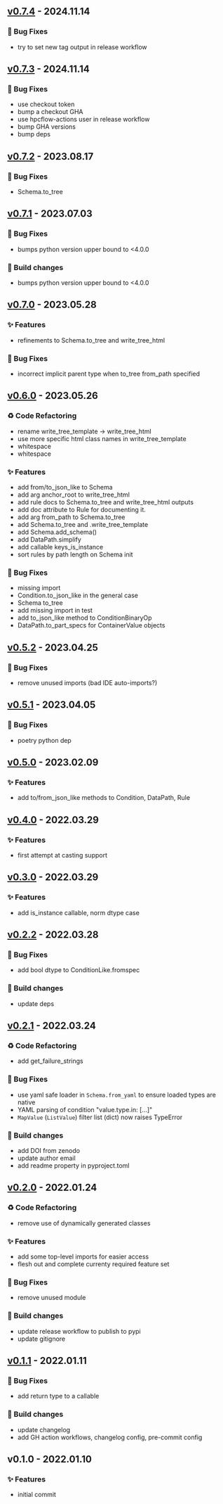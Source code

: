 
<a name="v0.7.4"></a>
## [v0.7.4](https://github.com/hpcflow/valida/compare/v0.7.3...v0.7.4) - 2024.11.14

### 🐛 Bug Fixes

* try to set new tag output in release workflow


<a name="v0.7.3"></a>
## [v0.7.3](https://github.com/hpcflow/valida/compare/v0.7.2...v0.7.3) - 2024.11.14

### 🐛 Bug Fixes

* use checkout token
* bump a checkout GHA
* use hpcflow-actions user in release workflow
* bump GHA versions
* bump deps


<a name="v0.7.2"></a>
## [v0.7.2](https://github.com/hpcflow/valida/compare/v0.7.1...v0.7.2) - 2023.08.17

### 🐛 Bug Fixes

* Schema.to_tree


<a name="v0.7.1"></a>
## [v0.7.1](https://github.com/hpcflow/valida/compare/v0.7.0...v0.7.1) - 2023.07.03

### 🐛 Bug Fixes

* bumps python version upper bound to <4.0.0

### 👷 Build changes

* bumps python version upper bound to <4.0.0


<a name="v0.7.0"></a>
## [v0.7.0](https://github.com/hpcflow/valida/compare/v0.6.0...v0.7.0) - 2023.05.28

### ✨ Features

* refinements to Schema.to_tree and write_tree_html

### 🐛 Bug Fixes

* incorrect implicit parent type when to_tree from_path specified


<a name="v0.6.0"></a>
## [v0.6.0](https://github.com/hpcflow/valida/compare/v0.5.2...v0.6.0) - 2023.05.26

### ♻ Code Refactoring

* rename write_tree_template -> write_tree_html
* use more specific html class names in write_tree_template
* whitespace
* whitespace

### ✨ Features

* add from/to_json_like to Schema
* add arg anchor_root to write_tree_html
* add rule docs to Schema.to_tree and write_tree_html outputs
* add doc attribute to Rule for documenting it.
* add arg from_path to Schema.to_tree
* add Schema.to_tree and .write_tree_template
* add Schema.add_schema()
* add DataPath.simplify
* add callable keys_is_instance
* sort rules by path length on Schema init

### 🐛 Bug Fixes

* missing import
* Condition.to_json_like in the general case
* Schema to_tree
* add missing import in test
* add to_json_like method to ConditionBinaryOp
* DataPath.to_part_specs for ContainerValue objects


<a name="v0.5.2"></a>
## [v0.5.2](https://github.com/hpcflow/valida/compare/v0.5.1...v0.5.2) - 2023.04.25

### 🐛 Bug Fixes

* remove unused imports (bad IDE auto-imports?)


<a name="v0.5.1"></a>
## [v0.5.1](https://github.com/hpcflow/valida/compare/v0.5.0...v0.5.1) - 2023.04.05

### 🐛 Bug Fixes

* poetry python dep


<a name="v0.5.0"></a>
## [v0.5.0](https://github.com/hpcflow/valida/compare/v0.4.0...v0.5.0) - 2023.02.09

### ✨ Features

* add to/from_json_like methods to Condition, DataPath, Rule


<a name="v0.4.0"></a>
## [v0.4.0](https://github.com/hpcflow/valida/compare/v0.3.0...v0.4.0) - 2022.03.29

### ✨ Features

* first attempt at casting support


<a name="v0.3.0"></a>
## [v0.3.0](https://github.com/hpcflow/valida/compare/v0.2.2...v0.3.0) - 2022.03.29

### ✨ Features

* add is_instance callable, norm dtype case


<a name="v0.2.2"></a>
## [v0.2.2](https://github.com/hpcflow/valida/compare/v0.2.1...v0.2.2) - 2022.03.28

### 🐛 Bug Fixes

* add bool dtype to ConditionLike.fromspec

### 👷 Build changes

* update deps


<a name="v0.2.1"></a>
## [v0.2.1](https://github.com/hpcflow/valida/compare/v0.2.0...v0.2.1) - 2022.03.24

### ♻ Code Refactoring

* add get_failure_strings

### 🐛 Bug Fixes

* use yaml safe loader in `Schema.from_yaml` to ensure loaded types are native
* YAML parsing of condition "value.type.in: [...]"
* `MapValue` (`ListValue`) filter list (dict) now raises TypeError

### 👷 Build changes

* add DOI from zenodo
* update author email
* add readme property in pyproject.toml


<a name="v0.2.0"></a>
## [v0.2.0](https://github.com/hpcflow/valida/compare/v0.1.1...v0.2.0) - 2022.01.24

### ♻ Code Refactoring

* remove use of dynamically generated classes

### ✨ Features

* add some top-level imports for easier access
* flesh out and complete currenty required feature set

### 🐛 Bug Fixes

* remove unused module

### 👷 Build changes

* update release workflow to publish to pypi
* update gitignore


<a name="v0.1.1"></a>
## [v0.1.1](https://github.com/hpcflow/valida/compare/v0.1.0...v0.1.1) - 2022.01.11

### 🐛 Bug Fixes

* add return type to a callable

### 👷 Build changes

* update changelog
* add GH action workflows, changelog config, pre-commit config


<a name="v0.1.0"></a>
## v0.1.0 - 2022.01.10

### ✨ Features

* initial commit

